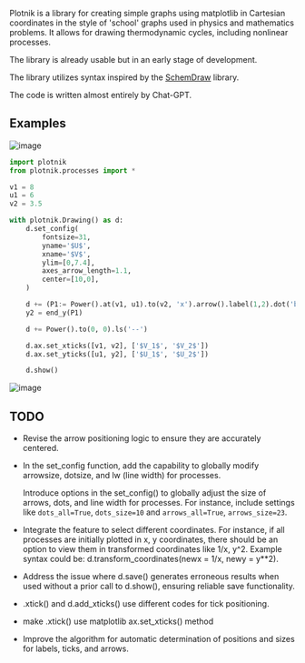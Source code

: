 Plotnik is a library for creating simple graphs using matplotlib in Cartesian
coordinates in the style of 'school' graphs used in physics and mathematics
problems. It allows for drawing thermodynamic cycles, including nonlinear
processes.

The library is already usable but in an early stage of development.

The library utilizes syntax inspired by the
[SchemDraw](https://github.com/cdelker/schemdraw) library.

The code is written almost entirely by Chat-GPT.

## Examples
![image](https://github.com/pozitron57/plotnik/assets/9392655/804859b7-2ddb-486f-9463-d6c11fab0ca7)

``` python
import plotnik
from plotnik.processes import *

v1 = 8
u1 = 6
v2 = 3.5

with plotnik.Drawing() as d:
    d.set_config(
        fontsize=31,
        yname='$U$', 
        xname='$V$',
        ylim=[0,7.4],
        axes_arrow_length=1.1,
        center=[10,0],
    )

    d += (P1:= Power().at(v1, u1).to(v2, 'x').arrow().label(1,2).dot('both').tox().toy() )
    y2 = end_y(P1)

    d += Power().to(0, 0).ls('--')

    d.ax.set_xticks([v1, v2], ['$V_1$', '$V_2$'])
    d.ax.set_yticks([u1, y2], ['$U_1$', '$U_2$'])

    d.show()
```

![image](https://github.com/pozitron57/plotnik/assets/9392655/6f3aa682-4f9e-4b08-b426-9cba5448a094)

## TODO

- Revise the arrow positioning logic to ensure they are accurately centered.

- In the set_config function, add the capability to globally modify arrowsize,
  dotsize, and lw (line width) for processes.

  Introduce options in the set_config() to globally adjust the size of arrows,
  dots, and line width for processes. For instance,
  include settings like `dots_all=True`, `dots_size=10` and `arrows_all=True`,
  `arrows_size=23`. 

- Integrate the feature to select different coordinates. For instance, if all
processes are initially plotted in x, y coordinates, there should be an option
to view them in transformed coordinates like 1/x, y^2. Example syntax could be:
d.transform_coordinates(newx = 1/x, newy = y\**2).

- Address the issue where d.save() generates erroneous results when used without
a prior call to d.show(), ensuring reliable save functionality.

- .xtick() and d.add_xticks() use different codes for tick positioning.

- make .xtick() use matplotlib ax.set_xticks() method

- Improve the algorithm for automatic determination of positions and sizes for
labels, ticks, and arrows. 
